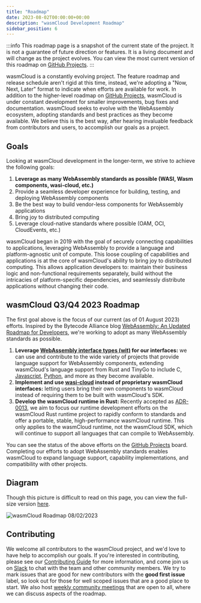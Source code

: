 ```yaml
---
title: "Roadmap"
date: 2023-08-02T00:00:00+00:00
description: "wasmCloud Development Roadmap"
sidebar_position: 6
---
```


:::info
This roadmap page is a snapshot of the current state of the project. It is not a guarantee of future direction or features. It is a living document and will change as the project evolves. You can view the most current version of this roadmap on [GitHub Projects](https://github.com/orgs/wasmCloud/projects/7/views/3).
:::

wasmCloud is a constantly evolving project. The feature roadmap and release schedule aren't rigid at this time, instead, we're adopting a "Now, Next, Later" format to indicate when efforts are available for work. In addition to the higher-level roadmap on [GitHub Projects](https://github.com/orgs/wasmCloud/projects/7/views/3), wasmCloud is under constant development for smaller improvements, bug fixes and documentation. wasmCloud seeks to evolve with the WebAssembly ecosystem, adopting standards and best practices as they become available. We believe this is the best way, after hearing invaluable feedback from contributors and users, to accomplish our goals as a project.

## Goals

Looking at wasmCloud development in the longer-term, we strive to achieve the following goals:

1. **Leverage as many WebAssembly standards as possible (WASI, Wasm components, wasi-cloud, etc.)**
1. Provide a seamless developer experience for building, testing, and deploying WebAssembly components
1. Be the best way to build vendor-less components for WebAssembly applications
1. Bring joy to distributed computing
1. Leverage cloud-native standards where possible (OAM, OCI, CloudEvents, etc.)

wasmCloud began in 2019 with the goal of securely connecting capabilities to applications, leveraging WebAssembly to provide a language and platform-agnostic unit of compute. This loose coupling of capabilities and applications is at the core of wasmCloud's ability to bring joy to distributed computing. This allows application developers to: maintain their business logic and non-functional requirements separately, build without the intricacies of platform-specific dependencies, and seamlessly distribute applications without changing their code.

## wasmCloud Q3/Q4 2023 Roadmap

The first goal above is the focus of our current (as of 01 August 2023) efforts. Inspired by the Bytecode Alliance blog [WebAssembly: An Updated Roadmap for Developers](https://bytecodealliance.org/articles/webassembly-the-updated-roadmap-for-developers), we're working to adopt as many WebAssembly standards as possible.

1. **Leverage [WebAssembly interface types (wit)](https://github.com/WebAssembly/component-model/blob/main/design/mvp/WIT.md) for our interfaces:** we can use and contribute to the wide variety of projects that provide language support for WebAssembly components, extending wasmCloud's language support from Rust and TinyGo to include C, [Javascript](https://github.com/bytecodealliance/jco), [Python](https://github.com/dicej/componentize-py), and more as they become available.
1. **Implement and use [wasi-cloud](https://github.com/WebAssembly/wasi-cloud-core) instead of proprietary wasmCloud interfaces:** letting users bring their own components to wasmCloud instead of requiring them to be built with wasmCloud's SDK.
1. **Develop the wasmCloud runtime in Rust:** Recently accepted as [ADR-0013](https://github.com/wasmCloud/wasmCloud/blob/main/adr/0013-transition-feature-focus-to-rust.md), we aim to focus our runtime development efforts on the wasmCloud Rust runtime project to rapidly conform to standards and offer a portable, stable, high-performance wasmCloud runtime. This only applies to the wasmCloud runtime, not the wasmCloud SDK, which will continue to support all languages that can compile to WebAssembly.

You can see the status of the above efforts on the [GitHub Projects](https://github.com/orgs/wasmCloud/projects/7/views/3) board. Completing our efforts to adopt WebAssembly standards enables wasmCloud to expand language support, capability implementations, and compatibility with other projects.

## Diagram

Though this picture is difficult to read on this page, you can view the full-size version [here](/img/roadmap-08022023.png).

![wasmCloud Roadmap 08/02/2023](/img/roadmap-08022023.png)

## Contributing

We welcome all contributors to the wasmCloud project, and we'd love to have help to accomplish our goals. If you're interested in contributing, please see our [Contributing Guide](https://github.com/wasmCloud/wasmCloud/blob/main/CONTRIBUTING.md) for more information, and come join us on [Slack](https://slack.wasmcloud.com) to chat with the team and other community members. We try to mark issues that are good for new contributors with the **good first issue** label, so look out for those for well scoped issues that are a good place to start. We also host [weekly community meetings](https://calendar.google.com/calendar/u/0/embed?src=c_6cm5hud8evuns4pe5ggu3h9qrs@group.calendar.google.com) that are open to all, where we can discuss aspects of the roadmap.
